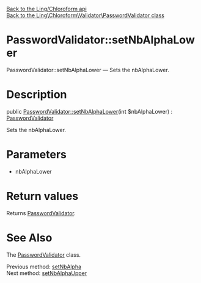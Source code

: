 [Back to the Ling/Chloroform api](https://github.com/lingtalfi/Chloroform/blob/master/doc/api/Ling/Chloroform.md)<br>
[Back to the Ling\Chloroform\Validator\PasswordValidator class](https://github.com/lingtalfi/Chloroform/blob/master/doc/api/Ling/Chloroform/Validator/PasswordValidator.md)


PasswordValidator::setNbAlphaLower
================



PasswordValidator::setNbAlphaLower — Sets the nbAlphaLower.




Description
================


public [PasswordValidator::setNbAlphaLower](https://github.com/lingtalfi/Chloroform/blob/master/doc/api/Ling/Chloroform/Validator/PasswordValidator/setNbAlphaLower.md)(int $nbAlphaLower) : [PasswordValidator](https://github.com/lingtalfi/Chloroform/blob/master/doc/api/Ling/Chloroform/Validator/PasswordValidator.md)




Sets the nbAlphaLower.




Parameters
================


- nbAlphaLower

    


Return values
================

Returns [PasswordValidator](https://github.com/lingtalfi/Chloroform/blob/master/doc/api/Ling/Chloroform/Validator/PasswordValidator.md).








See Also
================

The [PasswordValidator](https://github.com/lingtalfi/Chloroform/blob/master/doc/api/Ling/Chloroform/Validator/PasswordValidator.md) class.

Previous method: [setNbAlpha](https://github.com/lingtalfi/Chloroform/blob/master/doc/api/Ling/Chloroform/Validator/PasswordValidator/setNbAlpha.md)<br>Next method: [setNbAlphaUpper](https://github.com/lingtalfi/Chloroform/blob/master/doc/api/Ling/Chloroform/Validator/PasswordValidator/setNbAlphaUpper.md)<br>

